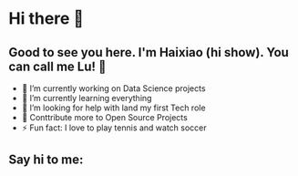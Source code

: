 # Hi there 👋
## Good to see you here. I'm Haixiao (hi show). You can call me Lu! 🤝

- 🔭 I’m currently working on Data Science projects
- 🌱 I’m currently learning everything 
- 🤔 I’m looking for help with land my first Tech role
- 🥅 Conttribute more to Open Source Projects
- ⚡ Fun fact: I love to play tennis and watch soccer

## Say hi to me:

